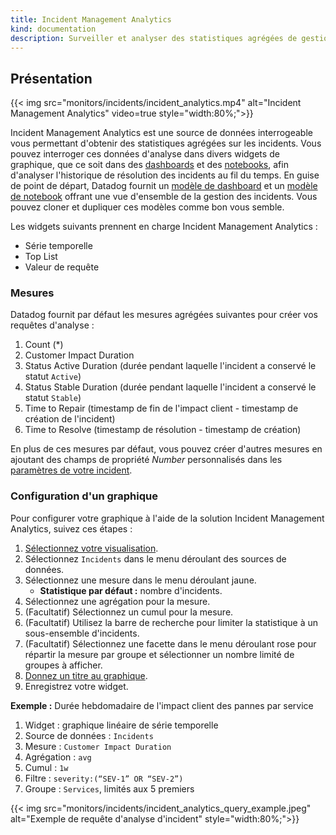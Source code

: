 ```yaml
---
title: Incident Management Analytics
kind: documentation
description: Surveiller et analyser des statistiques agrégées de gestion des incidents dans des dashboards et notebooks
---
```


## Présentation

{{< img src="monitors/incidents/incident_analytics.mp4" alt="Incident Management Analytics" video=true style="width:80%;">}}

Incident Management Analytics est une source de données interrogeable vous permettant d'obtenir des statistiques agrégées sur les incidents. Vous pouvez interroger ces données d'analyse dans divers widgets de graphique, que ce soit dans des [dashboards][1] et des [notebooks][2], afin d'analyser l'historique de résolution des incidents au fil du temps. En guise de point de départ, Datadog fournit un [modèle de dashboard][3] et un [modèle de notebook][4] offrant une vue d'ensemble de la gestion des incidents. Vous pouvez cloner et dupliquer ces modèles comme bon vous semble.

Les widgets suivants prennent en charge Incident Management Analytics :

* Série temporelle
* Top List 
* Valeur de requête

### Mesures

Datadog fournit par défaut les mesures agrégées suivantes pour créer vos requêtes d'analyse :

1. Count (*)
2. Customer Impact Duration 
3. Status Active Duration (durée pendant laquelle l'incident a conservé le statut `Active`) 
4. Status Stable Duration (durée pendant laquelle l'incident a conservé le statut `Stable`)
5. Time to Repair (timestamp de fin de l'impact client - timestamp de création de l'incident)
6. Time to Resolve (timestamp de résolution - timestamp de création)

En plus de ces mesures par défaut, vous pouvez créer d'autres mesures en ajoutant des champs de propriété *Number* personnalisés dans les [paramètres de votre incident][7].

### Configuration d'un graphique

Pour configurer votre graphique à l'aide de la solution Incident Management Analytics, suivez ces étapes :

1. [Sélectionnez votre visualisation][5].
2. Sélectionnez `Incidents` dans le menu déroulant des sources de données.
3. Sélectionnez une mesure dans le menu déroulant jaune.
     - **Statistique par défaut :** nombre d'incidents.
4. Sélectionnez une agrégation pour la mesure.
5. (Facultatif) Sélectionnez un cumul pour la mesure.
6. (Facultatif) Utilisez la barre de recherche pour limiter la statistique à un sous-ensemble d'incidents.
7. (Facultatif) Sélectionnez une facette dans le menu déroulant rose pour répartir la mesure par groupe et sélectionner un nombre limité de groupes à afficher.
8. [Donnez un titre au graphique][6].
9. Enregistrez votre widget.

**Exemple :** Durée hebdomadaire de l'impact client des pannes par service

1. Widget : graphique linéaire de série temporelle
2. Source de données : `Incidents`
3. Mesure : `Customer Impact Duration`
4. Agrégation : `avg`
5. Cumul : `1w`
6. Filtre : `severity:(“SEV-1” OR “SEV-2”)`
7. Groupe : `Services`, limités aux 5 premiers

{{< img src="monitors/incidents/incident_analytics_query_example.jpeg" alt="Exemple de requête d'analyse d'incident" style="width:80%;">}}

[1]: /dashboards/
[2]: /notebooks/
[3]: https://app.datadoghq.com/dash/integration/30523/incident-management-overview?from_ts=1632093826308&to_ts=1634685826308&live=true
[4]: https://app.datadoghq.com/notebook/template/11/incident-management-overview
[5]: /dashboards/querying/#select-your-visualization
[6]: /dashboards/querying/#create-a-title
[7]: /monitors/incident_management/incident_settings#property-fields
